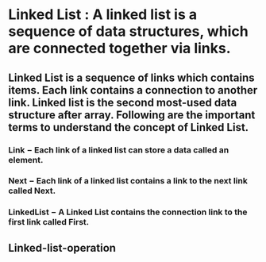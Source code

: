 

# Linked List : A linked list is a sequence of data structures, which are connected together via links.

## Linked List is a sequence of links which contains items. Each link contains a connection to another link. Linked list is the second most-used data structure after array.   Following are the important terms to understand the concept of Linked List.

### Link − Each link of a linked list can store a data called an element.
### Next − Each link of a linked list contains a link to the next link called Next.
### LinkedList − A Linked List contains the connection link to the first link called First.


## Linked-list-operation
